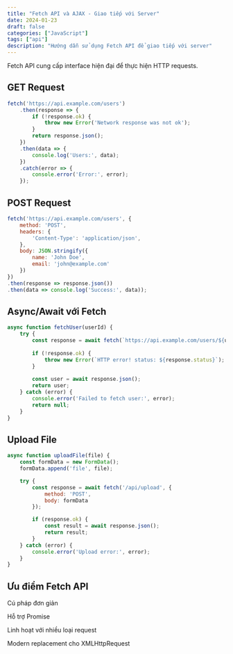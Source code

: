 ```yaml
---
title: "Fetch API và AJAX - Giao tiếp với Server"
date: 2024-01-23
draft: false
categories: ["JavaScript"]
tags: ["api"]
description: "Hướng dẫn sử dụng Fetch API để giao tiếp với server"
---
```


Fetch API cung cấp interface hiện đại để thực hiện HTTP requests.

## GET Request
```javascript
fetch('https://api.example.com/users')
    .then(response => {
        if (!response.ok) {
            throw new Error('Network response was not ok');
        }
        return response.json();
    })
    .then(data => {
        console.log('Users:', data);
    })
    .catch(error => {
        console.error('Error:', error);
    });
```
## POST Request
```javascript
fetch('https://api.example.com/users', {
    method: 'POST',
    headers: {
        'Content-Type': 'application/json',
    },
    body: JSON.stringify({
        name: 'John Doe',
        email: 'john@example.com'
    })
})
.then(response => response.json())
.then(data => console.log('Success:', data));
```
## Async/Await với Fetch
```javascript
async function fetchUser(userId) {
    try {
        const response = await fetch(`https://api.example.com/users/${userId}`);
        
        if (!response.ok) {
            throw new Error(`HTTP error! status: ${response.status}`);
        }
        
        const user = await response.json();
        return user;
    } catch (error) {
        console.error('Failed to fetch user:', error);
        return null;
    }
}
```
## Upload File
```javascript
async function uploadFile(file) {
    const formData = new FormData();
    formData.append('file', file);

    try {
        const response = await fetch('/api/upload', {
            method: 'POST',
            body: formData
        });

        if (response.ok) {
            const result = await response.json();
            return result;
        }
    } catch (error) {
        console.error('Upload error:', error);
    }
}
```
## Ưu điểm Fetch API
Cú pháp đơn giản

Hỗ trợ Promise

Linh hoạt với nhiều loại request

Modern replacement cho XMLHttpRequest
